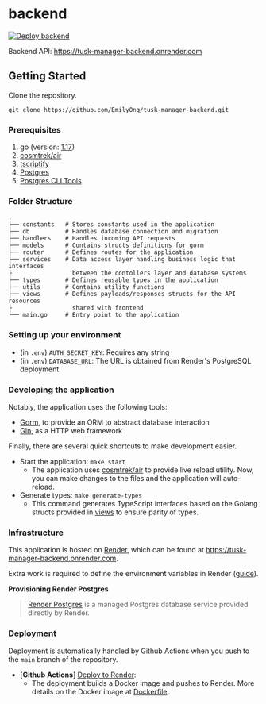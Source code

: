 # backend

[![Deploy backend](https://github.com/EmilyOng/tusk-manager-backend/actions/workflows/deploy-backend.yml/badge.svg?branch=main)](https://github.com/EmilyOng/tusk-manager-backend/actions/workflows/deploy-backend.yml)

Backend API: https://tusk-manager-backend.onrender.com

## Getting Started

Clone the repository.

```shell
git clone https://github.com/EmilyOng/tusk-manager-backend.git
```

### Prerequisites
1. go (version: [1.17](https://go.dev/doc/go1.17))
2. [cosmtrek/air](https://github.com/cosmtrek/air)
3. [tscriptify](https://github.com/tkrajina/typescriptify-golang-structs)
4. [Postgres](https://www.postgresql.org/download/)
5. [Postgres CLI Tools](http://postgresapp.com/documentation/cli-tools.html)

### Folder Structure
```
.
├── constants   # Stores constants used in the application
├── db          # Handles database connection and migration
├── handlers    # Handles incoming API requests
├── models      # Contains structs definitions for gorm
├── router      # Defines routes for the application
├── services    # Data access layer handling business logic that interfaces
├                 between the contollers layer and database systems
├── types       # Defines reusable types in the application
├── utils       # Contains utility functions
├── views       # Defines payloads/responses structs for the API resources
├                 shared with frontend
└── main.go     # Entry point to the application
```

### Setting up your environment
- (in `.env`) `AUTH_SECRET_KEY`: Requires any string
- (in `.env`) `DATABASE_URL`: The URL is obtained from Render's PostgreSQL deployment.

### Developing the application

Notably, the application uses the following tools:
- [Gorm](https://gorm.io/), to provide an ORM to abstract database interaction
- [Gin](https://github.com/gin-gonic/gin), as a HTTP web framework

Finally, there are several quick shortcuts to make development easier.

- Start the application: `make start`
  - The application uses [cosmtrek/air](https://github.com/cosmtrek/air) to provide live reload utility. Now, you can make changes to the files and the application will auto-reload.
- Generate types: `make generate-types`
  - This command generates TypeScript interfaces based on the Golang structs provided in [views](views) to ensure parity of types.

### Infrastructure

This application is hosted on [Render](https://render.com/), which can be found at https://tusk-manager-backend.onrender.com.

Extra work is required to define the environment variables in Render ([guide](https://render.com/docs/configure-environment-variables)).

**Provisioning Render Postgres**

> [Render Postgres](https://render.com/docs/databases) is a managed Postgres database service provided directly by Render.

### Deployment
Deployment is automatically handled by Github Actions when you push to the `main` branch of the repository.

- [**Github Actions**] [Deploy to Render](.github/workflows/deploy-backend.yml):
  - The deployment builds a Docker image and pushes to Render. More details on the Docker image at [Dockerfile](/backend/Dockerfile).
